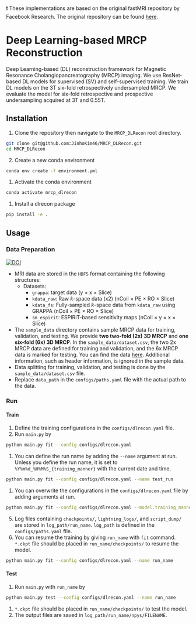 :exclamation: These implementations are based on the original fastMRI repository by Facebook Research. The original repository can be found [here](https://github.com/facebookresearch/fastMRI).

# Deep Learning-based MRCP Reconstruction 

Deep Learning-based (DL) reconstruction framework for Magnetic Resonance Cholangiopancreatography (MRCP) imaging. We use ResNet-based DL models for supervised (SV) and self-supervised training. We train DL models on the 3T six-fold retrospectively undersampled MRCP. We evaluate the model for six-fold retrospective and prospective undersampling acquired at 3T and 0.55T. 


## Installation
1. Clone the repository then navigate to the `MRCP_DLRecon` root directory.
```sh
git clone git@github.com:JinhoKim46/MRCP_DLRecon.git
cd MRCP_DLRecon
```
2. Create a new conda environment
```sh
conda env create -f environment.yml
```
1. Activate the conda environment
```sh
conda activate mrcp_dlrecon
```
1. Install a dlrecon package
```sh
pip install -e . 
```

## Usage
### Data Preparation
[![DOI](https://zenodo.org/badge/DOI/10.5281/zenodo.13912092.svg)](https://doi.org/10.5281/zenodo.13912092)

- MRI data are stored in the `HDF5` format containing the following structures:
  - Datasets:
    - `grappa`: target data (y $\times$ x $\times$ Slice)
    - `kdata_raw`: Raw $k$-space data (x2) (nCoil $\times$ PE $\times$ RO $\times$ Slice)
    - `kdata_fs`: Fully-sampled $k$-space data from `kdata_raw` using GRAPPA (nCoil $\times$ PE $\times$ RO $\times$ Slice)
    - `sm_espirit`: ESPIRiT-based sensitivity maps (nCoil $\times$ y $\times$ x $\times$ Slice)
- The `sample_data` directory contains sample MRCP data for training, validation, and testing. We provide **two two-fold (2x) 3D MRCP** and **one six-fold (6x) 3D MRCP**. In the `sample_data/dataset.csv`, the two 2x MRCP data are defined for training and validation, and the 6x MRCP data is marked for testing. You can find the data [here](https://doi.org/10.5281/zenodo.13912092). Additional information, such as header information, is ignored in the sample data. 
- Data splitting for training, validation, and testing is done by the `sample_data/dataset.csv` file.
- Replace `data_path` in the `configs/paths.yaml` file with the actual path to the data.
### Run
#### Train
1. Define the training configurations in the `configs/dlrecon.yaml` file.
2. Run `main.py` by
```sh
python main.py fit --config configs/dlrecon.yaml
```
1. You can define the run name by adding the `--name` argument at run. Unless you define the run name, it is set to `%Y%m%d_%H%M%S_{training_manner}` with the current date and time. 
  ```sh
  python main.py fit --config configs/dlrecon.yaml --name test_run
  ```
1. You can overwrite the configurations in the `configs/dlrecon.yaml` file by adding arguments at run. 
  ```sh
  python main.py fit --config configs/dlrecon.yaml --model.training_manner ssv
  ```
5. Log files containing `checkpoints/`, `lightning_logs/`, and `script_dump/` are stored in `log_path/run_name`. `log_path` is defined in the `configs/paths.yaml` file.
6. You can resume the training by giving `run_name` with `fit` command. `*.ckpt` file should be placed in `run_name/checkpoints/` to resume the model.
  ```sh
  python main.py fit --config configs/dlrecon.yaml --name run_name
  ```
#### Test
1. Run `main.py` with `run_name` by
```sh
python main.py test --config configs/dlrecon.yaml --name run_name
```
1. `*.ckpt` file should be placed in `run_name/checkpoints/` to test the model.
2. The output files are saved in `log_path/run_name/npys/FILENAME`.